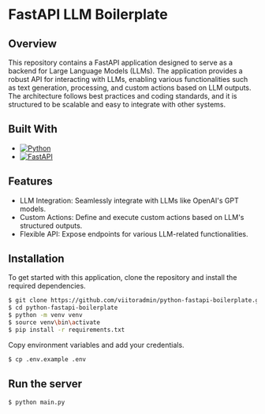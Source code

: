 # FastAPI LLM Boilerplate
## Overview
This repository contains a FastAPI application designed to serve as a backend for Large Language Models (LLMs). The application provides a robust API for interacting with LLMs, enabling various functionalities such as text generation, processing, and custom actions based on LLM outputs. The architecture follows best practices and coding standards, and it is structured to be scalable and easy to integrate with other systems.

## Built With

* [![Python][Python]][Python-url]
* [![FastAPI][FastAPI]][FastAPI-url]

## Features
- LLM Integration: Seamlessly integrate with LLMs like OpenAI's GPT models.
- Custom Actions: Define and execute custom actions based on LLM's structured outputs.
- Flexible API: Expose endpoints for various LLM-related functionalities.

## Installation
To get started with this application, clone the repository and install the required dependencies.
```bash
$ git clone https://github.com/viitoradmin/python-fastapi-boilerplate.git
$ cd python-fastapi-boilerplate
$ python -m venv venv
$ source venv\bin\activate
$ pip install -r requirements.txt
```

Copy environment variables and add your credentials.
```bash
$ cp .env.example .env
```

## Run the server
```bash
$ python main.py
```

<!-- MARKDOWN LINKS & IMAGES -->
[Python]: https://img.shields.io/badge/Python-000000?style=for-the-badge&logo=python&logoColor=Blue
[Python-url]: https://docs.python.org/
[FastAPI]: https://img.shields.io/badge/FastAPI-20232A?style=for-the-badge&logo=fastapi&logoColor=009485
[FastAPI-url]: https://fastapi.tiangolo.com/